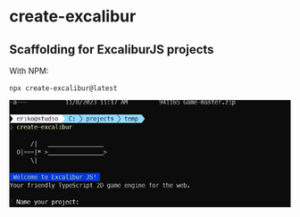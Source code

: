 # create-excalibur

## Scaffolding for ExcaliburJS projects

With NPM:
```
npx create-excalibur@latest
```

![example running create excalibur](./create-excalibur.gif)
